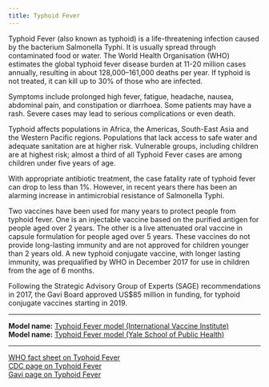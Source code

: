 ```yaml
---
title: Typhoid Fever
---
```


Typhoid Fever (also known as typhoid) is a life-threatening infection caused by the bacterium Salmonella Typhi.  It is usually spread through contaminated food or water.  The World Health Organisation (WHO) estimates the global typhoid fever disease burden at 11-20 million cases annually, resulting in about 128,000–161,000 deaths per year. If typhoid is not treated, it can kill up to 30% of those who are infected.

Symptoms include prolonged high fever, fatigue, headache, nausea, abdominal pain, and constipation or diarrhoea. Some patients may have a rash.  Severe cases may lead to serious complications or even death.

Typhoid affects populations in Africa, the Americas, South-East Asia and the Western Pacific regions.  Populations that lack access to safe water and adequate sanitation are at higher risk.  Vulnerable groups, including children are at highest risk;  almost a third of all Typhoid Fever cases are among children under five years of age.  

With appropriate antibiotic treatment, the case fatality rate of typhoid fever can drop to less than 1%.  However, in recent years there has been an alarming increase in antimicrobial resistance of Salmonella Typhi.

Two vaccines have been used for many years to protect people from typhoid fever.  One is an injectable vaccine based on the purified antigen for people aged over 2 years.  The other is a live attenuated oral vaccine in capsule formulation for people aged over 5 years.  These vaccines do not provide long-lasting immunity and are not approved for children younger than 2 years old.  A new typhoid conjugate vaccine, with longer lasting immunity, was prequalified by WHO in December 2017 for use in children from the age of 6 months.

Following the Strategic Advisory Group of Experts (SAGE) recommendations in 2017, the Gavi Board approved US$85 million in funding, for typhoid conjugate vaccines starting in 2019.

---

**Model name:**  [Typhoid Fever model (International Vaccine Institute)](/models/typhoid-fever)  
**Model name:**  [Typhoid Fever model (Yale School of Public Health)](/models/typhoid-fever)  

---

[WHO fact sheet on Typhoid Fever](https://www.who.int/news-room/fact-sheets/detail/typhoid)      
[CDC page on Typhoid Fever](https://www.cdc.gov/typhoid-fever/index.html)     
[Gavi page on Typhoid Fever](https://www.gavi.org/types-support/vaccine-support/typhoid)  

